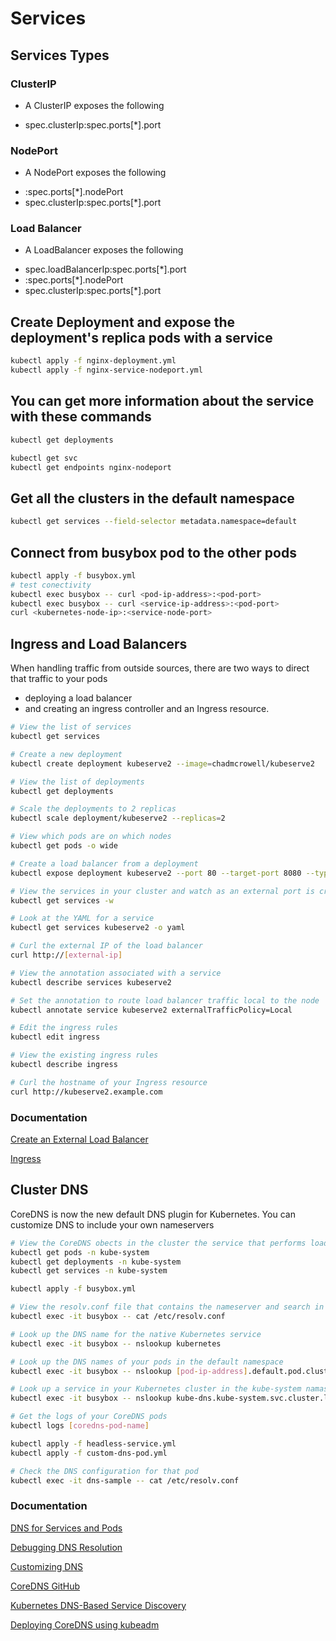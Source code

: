 # Services

## Services Types

### ClusterIP

- A ClusterIP exposes the following
* spec.clusterIp:spec.ports[*].port

### NodePort

- A NodePort exposes the following
* <NodeIP>:spec.ports[*].nodePort
* spec.clusterIp:spec.ports[*].port

### Load Balancer

- A LoadBalancer exposes the following
* spec.loadBalancerIp:spec.ports[*].port
* <NodeIP>:spec.ports[*].nodePort
* spec.clusterIp:spec.ports[*].port

## Create Deployment and expose the deployment's replica pods with a service

```bash
kubectl apply -f nginx-deployment.yml
kubectl apply -f nginx-service-nodeport.yml
```

## You can get more information about the service with these commands

```bash
kubectl get deployments

kubectl get svc
kubectl get endpoints nginx-nodeport
```
## Get all the clusters in the default namespace

```bash
kubectl get services --field-selector metadata.namespace=default
```
## Connect from busybox pod to the other pods

```bash
kubectl apply -f busybox.yml
# test conectivity
kubectl exec busybox -- curl <pod-ip-address>:<pod-port>
kubectl exec busybox -- curl <service-ip-address>:<pod-port>
curl <kubernetes-node-ip>:<service-node-port>
```

## Ingress and Load Balancers

When handling traffic from outside sources, there are two ways to direct that traffic to your pods
- deploying a load balancer
- and creating an ingress controller and an Ingress resource.

```bash
# View the list of services
kubectl get services

# Create a new deployment
kubectl create deployment kubeserve2 --image=chadmcrowell/kubeserve2

# View the list of deployments
kubectl get deployments

# Scale the deployments to 2 replicas
kubectl scale deployment/kubeserve2 --replicas=2

# View which pods are on which nodes
kubectl get pods -o wide

# Create a load balancer from a deployment
kubectl expose deployment kubeserve2 --port 80 --target-port 8080 --type LoadBalancer

# View the services in your cluster and watch as an external port is created for a service
kubectl get services -w

# Look at the YAML for a service
kubectl get services kubeserve2 -o yaml

# Curl the external IP of the load balancer
curl http://[external-ip]

# View the annotation associated with a service
kubectl describe services kubeserve2

# Set the annotation to route load balancer traffic local to the node
kubectl annotate service kubeserve2 externalTrafficPolicy=Local

# Edit the ingress rules
kubectl edit ingress

# View the existing ingress rules
kubectl describe ingress

# Curl the hostname of your Ingress resource
curl http://kubeserve2.example.com
```

### Documentation

[Create an External Load Balancer](https://kubernetes.io/docs/tasks/access-application-cluster/create-external-load-balancer/)

[Ingress]( https://kubernetes.io/docs/concepts/services-networking/ingress/)

## Cluster DNS

CoreDNS is now the new default DNS plugin for Kubernetes. You can customize DNS to include your own nameservers

```bash
# View the CoreDNS obects in the cluster the service that performs load balancing for the DNS Server
kubectl get pods -n kube-system
kubectl get deployments -n kube-system
kubectl get services -n kube-system

kubectl apply -f busybox.yml

# View the resolv.conf file that contains the nameserver and search in DNS
kubectl exec -it busybox -- cat /etc/resolv.conf

# Look up the DNS name for the native Kubernetes service
kubectl exec -it busybox -- nslookup kubernetes

# Look up the DNS names of your pods in the default namespace
kubectl exec -it busybox -- nslookup [pod-ip-address].default.pod.cluster.local

# Look up a service in your Kubernetes cluster in the kube-system namaspace
kubectl exec -it busybox -- nslookup kube-dns.kube-system.svc.cluster.local

# Get the logs of your CoreDNS pods
kubectl logs [coredns-pod-name]

kubectl apply -f headless-service.yml
kubectl apply -f custom-dns-pod.yml

# Check the DNS configuration for that pod
kubectl exec -it dns-sample -- cat /etc/resolv.conf
```

### Documentation

[DNS for Services and Pods](https://kubernetes.io/docs/concepts/services-networking/dns-pod-service/)

[Debugging DNS Resolution](https://kubernetes.io/docs/tasks/administer-cluster/dns-debugging-resolution/)

[Customizing DNS](https://kubernetes.io/docs/tasks/administer-cluster/dns-custom-nameservers/)

[CoreDNS GitHub](https://github.com/coredns/deployment/tree/master/kubernetes)

[Kubernetes DNS-Based Service Discovery](https://github.com/kubernetes/dns/blob/master/docs/specification.md)

[Deploying CoreDNS using kubeadm](https://coredns.io/2018/01/29/deploying-kubernetes-with-coredns-using-kubeadm/)
